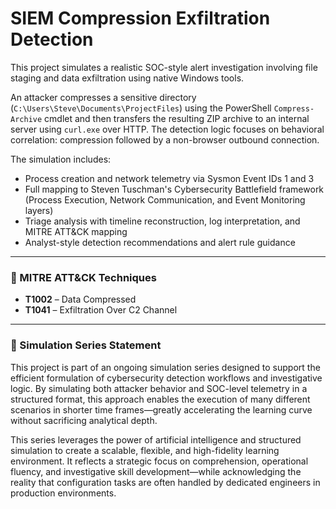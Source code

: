 # SIEM Compression Exfiltration Detection

This project simulates a realistic SOC-style alert investigation involving file staging and data exfiltration using native Windows tools.

An attacker compresses a sensitive directory (`C:\Users\Steve\Documents\ProjectFiles`) using the PowerShell `Compress-Archive` cmdlet and then transfers the resulting ZIP archive to an internal server using `curl.exe` over HTTP. The detection logic focuses on behavioral correlation: compression followed by a non-browser outbound connection.

The simulation includes:
- Process creation and network telemetry via Sysmon Event IDs 1 and 3
- Full mapping to Steven Tuschman's Cybersecurity Battlefield framework (Process Execution, Network Communication, and Event Monitoring layers)
- Triage analysis with timeline reconstruction, log interpretation, and MITRE ATT&CK mapping
- Analyst-style detection recommendations and alert rule guidance

---

### 🔬 MITRE ATT&CK Techniques
- **T1002** – Data Compressed  
- **T1041** – Exfiltration Over C2 Channel  

---

### 🧠 Simulation Series Statement

This project is part of an ongoing simulation series designed to support the efficient formulation of cybersecurity detection workflows and investigative logic. By simulating both attacker behavior and SOC-level telemetry in a structured format, this approach enables the execution of many different scenarios in shorter time frames—greatly accelerating the learning curve without sacrificing analytical depth.

This series leverages the power of artificial intelligence and structured simulation to create a scalable, flexible, and high-fidelity learning environment. It reflects a strategic focus on comprehension, operational fluency, and investigative skill development—while acknowledging the reality that configuration tasks are often handled by dedicated engineers in production environments.
